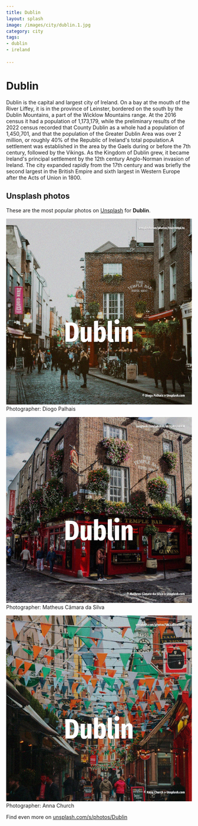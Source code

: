 ```yaml
---
title: Dublin
layout: splash
image: /images/city/dublin.1.jpg
category: city
tags:
- dublin
- ireland

---
```

# Dublin

Dublin  is the capital and largest city of Ireland. On a bay at the mouth of the River Liffey, it is in the province of Leinster, bordered on the south  by the Dublin Mountains, a part of the Wicklow Mountains range. At the 2016 census it had a population of 1,173,179, while the preliminary results of the 2022  census recorded that County Dublin as a whole had a population of 1,450,701, and that the  population of the Greater Dublin Area was over 2 million, or roughly 40% of the Republic of  Ireland's total population.A settlement was established in the area by the Gaels during or before  the 7th century, followed by the Vikings. As the Kingdom of Dublin grew, it became Ireland's principal settlement by the 12th century  Anglo-Norman invasion of Ireland. The city expanded rapidly from the 17th century and was briefly the second largest in the British  Empire and sixth largest in Western Europe after the Acts of Union in 1800. 

 
## Unsplash photos
These are the most popular photos on [Unsplash](https://unsplash.com) for **Dublin**.
 
![Dublin](/images/city/dublin.1.jpg)
Photographer:  Diogo Palhais
 
![Dublin](/images/city/dublin.2.jpg)
Photographer:  Matheus Câmara da Silva
 
![Dublin](/images/city/dublin.3.jpg)
Photographer:  Anna Church
 
Find even more on [unsplash.com/s/photos/Dublin](https://unsplash.com/s/photos/Dublin)
 
